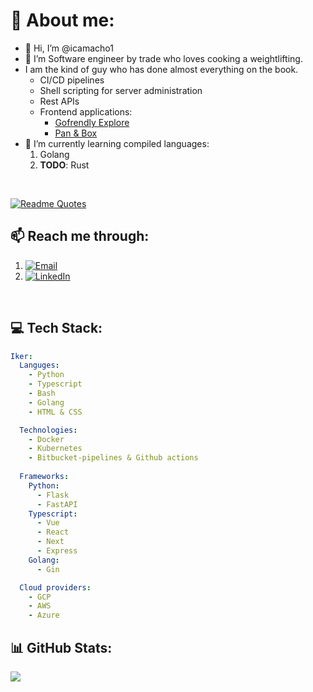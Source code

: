 # 📖 About me:
- 👋 Hi, I’m @icamacho1
- 👀 I’m Software engineer by trade who loves cooking a weightlifting.
- I am the kind of guy who has done almost everything on the book.
  - CI/CD pipelines
  - Shell scripting for server administration
  - Rest APIs
  - Frontend applications: 
    - [Gofrendly Explore](https://explore.gofrendly.com)
    - [Pan & Box](https://explore.gofrendly.com)
- 🌱 I’m currently learning compiled languages:
  1. Golang
  2. **TODO**: Rust
<br/>

[![Readme Quotes](https://quotes-github-readme.vercel.app/api?type=horizontal&theme=tokyonight&quote=Compare%20yourself%20to%20who%20you%20were%20yesterday%2C%20not%20to%20who%20someone%20else%20is%20today&author=Jordan%20B.%20Peterson)]()
## 📫 Reach me through:
  1. [![Email](https://img.shields.io/badge/Gmail-D14836?style=for-the-badge&logo=gmail&logoColor=white)](mailto:iker.camacho.h@gmail.com)
  2. [![LinkedIn](https://img.shields.io/badge/LinkedIn-%230077B5.svg?logo=linkedin&logoColor=white&style=for-the-badge)](https://www.linkedin.com/in/iker-camacho-hita)
<br/>

## 💻 Tech Stack:
```yml
Iker:
  Languges:
    - Python
    - Typescript
    - Bash
    - Golang
    - HTML & CSS

  Technologies:
    - Docker
    - Kubernetes
    - Bitbucket-pipelines & Github actions
 
  Frameworks:
    Python:
      - Flask
      - FastAPI
    Typescript:
      - Vue
      - React
      - Next
      - Express
    Golang:
      - Gin

  Cloud providers:
    - GCP
    - AWS
    - Azure
```

## 📊 GitHub Stats:
![](https://github-readme-streak-stats.herokuapp.com/?user=icamacho1&theme=tokyonight&hide_border=false)

